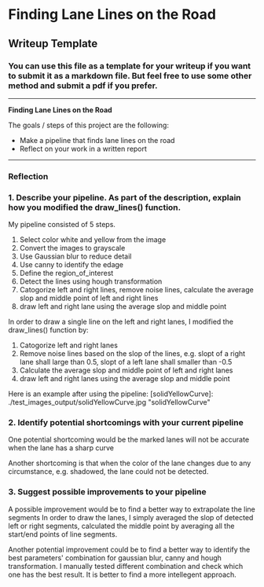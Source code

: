 # **Finding Lane Lines on the Road** 

## Writeup Template

### You can use this file as a template for your writeup if you want to submit it as a markdown file. But feel free to use some other method and submit a pdf if you prefer.

---

**Finding Lane Lines on the Road**

The goals / steps of this project are the following:
* Make a pipeline that finds lane lines on the road
* Reflect on your work in a written report


[//]: # (Image References)

[image1]: ./examples/grayscale.jpg "Grayscale"

---

### Reflection

### 1. Describe your pipeline. As part of the description, explain how you modified the draw_lines() function.

My pipeline consisted of 5 steps. 
1. Select color white and yellow from the image
2. Convert the images to grayscale
3. Use Gaussian blur to reduce detail  
4. Use canny to identify the edage 
5. Define the region_of_interest 
6. Detect the lines using hough transformation
7. Catogorize left and right lines, remove noise lines, calculate the average slop and middle point of left and right lines 
8. draw left and right lane using the average slop and middle point

In order to draw a single line on the left and right lanes, I modified the draw_lines() function by:
1. Catogorize left and right lanes
2. Remove noise lines based on the slop of the lines, e.g. slopt of a right lane shall large than 0.5, slopt of a left lane shall smaller than -0.5
3. Calculate the average slop and middle point of left and right lanes 
4. draw left and right lanes using the average slop and middle point

Here is an example after using the pipeline:
[solidYellowCurve]: ./test_images_output/solidYellowCurve.jpg "solidYellowCurve"


### 2. Identify potential shortcomings with your current pipeline


One potential shortcoming would be the marked lanes will not be accurate when the lane has a sharp curve

Another shortcoming is that when the color of the lane changes due to any circumstance, e.g. shadowed, the lane could not be detected. 


### 3. Suggest possible improvements to your pipeline

A possible improvement would be to find a better way to extrapolate the line segments
In order to draw the lanes, I simply averaged the slop of detected left or right segments, calculated the middle point by averaging all the start/end points of line segments. 

Another potential improvement could be to find a better way to identify the best parameters' combination for gaussian blur, canny and hough transformation. I manually tested different combination and check which one has the best result.  It is better to find a more intellegent approach.
